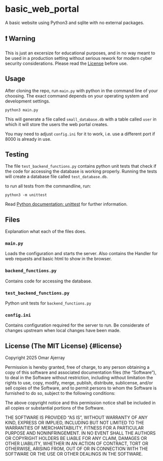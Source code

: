 # basic_web_portal

A basic website using Python3 and sqlite with no external packages.

## ❗ Warning

This is just an excersize for educational purposes, and in no way meant to be used in a production setting without serious rework for modern cyber security considerations. Please read the [License](#license) before use.

## Usage

After cloning the repo, run `main.py` with python in the command line of your choosing. The exact command depends on your operating system and development settings.

``` python3 main.py ```

This will generate a file called `small_database.db` with a table called `user` in which it will store the users the web portal creates.

You may need to adjust `config.ini` for it to work, i.e. use a different port if 8000 is already in use.

## Testing

The file `test_backend_functions.py` contains python unit tests that check if the code for accessing the database is working properly. Running the tests will create a database file called `test_database.db`.

to run all tests from the commandline, run:

``` python3 -m unittest ```

Read [Python documentation: unittest](https://docs.python.org/3/library/unittest.html) for further information.

## Files

Explanation what each of the files does.

### `main.py`

Loads the configuration and starts the server. Also contains the Handler for web requests and basic html to show in the browser.

### `backend_functions.py`

Contains code for accessing the database.

### `test_backend_functions.py`

Python unit tests for `backend_functions.py`

### `config.ini`

Contains configuration required for the server to run. Be considerate of changes upstream when local changes have been made.

## License (The MIT License) {#license}
Copyright 2025 Omar Ajerray

Permission is hereby granted, free of charge, to any person obtaining a copy of this software and associated documentation files (the “Software”), to deal in the Software without restriction, including without limitation the rights to use, copy, modify, merge, publish, distribute, sublicense, and/or sell copies of the Software, and to permit persons to whom the Software is furnished to do so, subject to the following conditions:

The above copyright notice and this permission notice shall be included in all copies or substantial portions of the Software.

THE SOFTWARE IS PROVIDED “AS IS”, WITHOUT WARRANTY OF ANY KIND, EXPRESS OR IMPLIED, INCLUDING BUT NOT LIMITED TO THE WARRANTIES OF MERCHANTABILITY, FITNESS FOR A PARTICULAR PURPOSE AND NONINFRINGEMENT. IN NO EVENT SHALL THE AUTHORS OR COPYRIGHT HOLDERS BE LIABLE FOR ANY CLAIM, DAMAGES OR OTHER LIABILITY, WHETHER IN AN ACTION OF CONTRACT, TORT OR OTHERWISE, ARISING FROM, OUT OF OR IN CONNECTION WITH THE SOFTWARE OR THE USE OR OTHER DEALINGS IN THE SOFTWARE.

